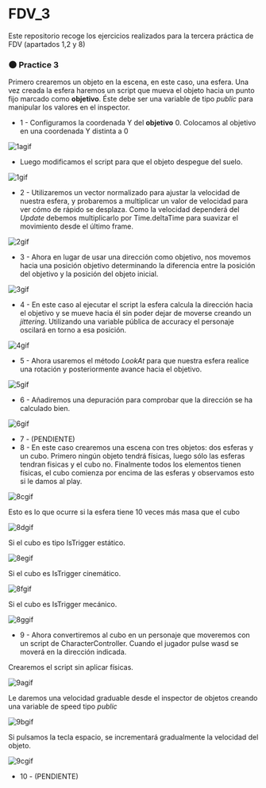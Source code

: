 # FDV_3

Este repositorio recoge los ejercicios realizados para la tercera práctica de FDV (apartados 1,2 y 8)

### :new_moon: Practice 3


Primero crearemos un objeto en la escena, en este caso, una esfera. Una vez creada la esfera haremos un script que mueva el objeto hacia un punto fijo marcado como **objetivo**. Éste debe ser una variable de tipo _public_ para manipular los valores en el inspector.

-  1 - Configuramos la coordenada Y del **objetivo** 0. Colocamos al objetivo en una coordenada Y distinta a 0

![1agif](https://user-images.githubusercontent.com/114673717/197336338-32ac9dce-5c86-482d-b83d-764bdc24bc8f.gif)

-  Luego modificamos el script para que el objeto despegue del suelo.

![1gif](https://user-images.githubusercontent.com/114673717/197336484-0d847abf-9355-422f-bf48-5f4682d98a2f.gif)

-  2 - Utilizaremos un vector normalizado para ajustar la velocidad de nuestra esfera, y probaremos a multiplicar un valor de velocidad para ver cómo de rápido se desplaza. Como la velocidad dependerá del _Update_ debemos multiplicarlo por Time.deltaTime para suavizar el movimiento desde el último frame.

![2gif](https://user-images.githubusercontent.com/114673717/197336697-2fe6eb62-3c2b-4645-b12d-da899bbed768.gif)

-  3 - Ahora en lugar de usar una dirección como objetivo, nos movemos hacia una posición objetivo determinando la diferencia entre la posición del objetivo y la posición del objeto inicial.


![3gif](https://user-images.githubusercontent.com/114673717/197337167-5c19d1dd-fe45-479d-a8f1-4fc525e61519.gif)

-  4 - En este caso al ejecutar el script la esfera calcula la dirección hacia el objetivo y se mueve hacia él sin poder dejar de moverse creando un _jittering_. Utilizando una variable pública de accuracy el personaje oscilará en torno a esa posición.


![4gif](https://user-images.githubusercontent.com/114673717/197337560-26d8e2fc-d118-466c-9e9d-80f4a9ed6585.gif)


-  5 - Ahora usaremos el método _LookAt_ para que nuestra esfera realice una rotación y posteriormente avance hacia el objetivo.

![5gif](https://user-images.githubusercontent.com/114673717/197338019-902cd556-e411-453a-aafd-dd85a4fecc3b.gif)

- 6 - Añadiremos una depuración para comprobar que la dirección se ha calculado bien.

![6gif](https://user-images.githubusercontent.com/114673717/197338326-545ffcba-935c-4df2-a2c7-2f60b0f56f82.gif)

- 7 - (PENDIENTE)
- 8 - En este caso crearemos una escena con tres objetos: dos esferas y un cubo. Primero ningún objeto tendrá físicas, luego sólo las esferas tendran fisicas y el cubo no. Finalmente todos los elementos tienen físicas, el cubo comienza por encima de las esferas y observamos esto si le damos al play.

![8cgif](https://user-images.githubusercontent.com/114673717/197338608-4f89ac88-c585-478f-9005-da627b700912.gif)

Esto es lo que ocurre si la esfera tiene 10 veces más masa que el cubo

![8dgif](https://user-images.githubusercontent.com/114673717/197338634-5a6b03ac-1125-4795-a70c-ab0127ea8620.gif)

Si el cubo es tipo IsTrigger estático.

![8egif](https://user-images.githubusercontent.com/114673717/197338739-4221350c-db38-484e-b056-5b1ee4e87f2e.gif)


Si el cubo es IsTrigger cinemático.

![8fgif](https://user-images.githubusercontent.com/114673717/197338668-0443a00a-bf09-4c45-9e76-5e2a8e895a8d.gif)

Si el cubo es IsTrigger mecánico.


![8ggif](https://user-images.githubusercontent.com/114673717/197338918-bc0a9eab-425a-496e-9d86-3bc85b952a7b.gif)

- 9 - Ahora convertiremos al cubo en un personaje que moveremos con un script de CharacterController. Cuando el jugador pulse wasd se moverá en la dirección indicada.

Crearemos el script sin aplicar físicas.

![9agif](https://user-images.githubusercontent.com/114673717/197339017-ebe8afdc-cefa-4026-8709-b5aba6c3ab20.gif)

Le daremos una velocidad graduable desde el inspector de objetos creando una variable de speed tipo _public_

![9bgif](https://user-images.githubusercontent.com/114673717/197339032-53aeb89d-539b-4398-a634-756be8275f77.gif)

Si pulsamos la tecla espacio, se incrementará gradualmente la velocidad del objeto.

![9cgif](https://user-images.githubusercontent.com/114673717/197339091-750ab310-43ff-4006-973d-751463eb6c25.gif)

-  10 - (PENDIENTE)








